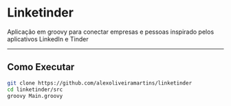 # Linketinder

Aplicação em groovy para conectar empresas e pessoas inspirado pelos aplicativos LinkedIn e Tinder

---

## Como Executar

```bash
git clone https://github.com/alexoliveiramartins/linketinder
cd linketinder/src
groovy Main.groovy
```

